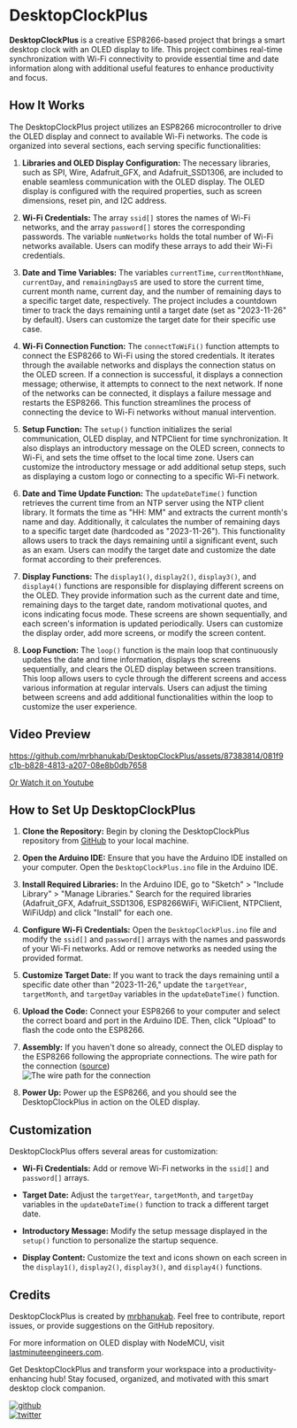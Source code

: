 # DesktopClockPlus

**DesktopClockPlus** is a creative ESP8266-based project that brings a smart desktop clock with an OLED display to life. This project combines real-time synchronization with Wi-Fi connectivity to provide essential time and date information along with additional useful features to enhance productivity and focus.

## How It Works

The DesktopClockPlus project utilizes an ESP8266 microcontroller to drive the OLED display and connect to available Wi-Fi networks. The code is organized into several sections, each serving specific functionalities:

1. **Libraries and OLED Display Configuration:** The necessary libraries, such as SPI, Wire, Adafruit_GFX, and Adafruit_SSD1306, are included to enable seamless communication with the OLED display. The OLED display is configured with the required properties, such as screen dimensions, reset pin, and I2C address.

2. **Wi-Fi Credentials:** The array `ssid[]` stores the names of Wi-Fi networks, and the array `password[]` stores the corresponding passwords. The variable `numNetworks` holds the total number of Wi-Fi networks available. Users can modify these arrays to add their Wi-Fi credentials.

3. **Date and Time Variables:** The variables `currentTime`, `currentMonthName`, `currentDay`, and `remainingDaysS` are used to store the current time, current month name, current day, and the number of remaining days to a specific target date, respectively. The project includes a countdown timer to track the days remaining until a target date (set as "2023-11-26" by default). Users can customize the target date for their specific use case.

4. **Wi-Fi Connection Function:** The `connectToWiFi()` function attempts to connect the ESP8266 to Wi-Fi using the stored credentials. It iterates through the available networks and displays the connection status on the OLED screen. If a connection is successful, it displays a connection message; otherwise, it attempts to connect to the next network. If none of the networks can be connected, it displays a failure message and restarts the ESP8266. This function streamlines the process of connecting the device to Wi-Fi networks without manual intervention.

5. **Setup Function:** The `setup()` function initializes the serial communication, OLED display, and NTPClient for time synchronization. It also displays an introductory message on the OLED screen, connects to Wi-Fi, and sets the time offset to the local time zone. Users can customize the introductory message or add additional setup steps, such as displaying a custom logo or connecting to a specific Wi-Fi network.

6. **Date and Time Update Function:** The `updateDateTime()` function retrieves the current time from an NTP server using the NTP client library. It formats the time as "HH: MM" and extracts the current month's name and day. Additionally, it calculates the number of remaining days to a specific target date (hardcoded as "2023-11-26"). This functionality allows users to track the days remaining until a significant event, such as an exam. Users can modify the target date and customize the date format according to their preferences.

7. **Display Functions:** The `display1()`, `display2()`, `display3()`, and `display4()` functions are responsible for displaying different screens on the OLED. They provide information such as the current date and time, remaining days to the target date, random motivational quotes, and icons indicating focus mode. These screens are shown sequentially, and each screen's information is updated periodically. Users can customize the display order, add more screens, or modify the screen content.

8. **Loop Function:** The `loop()` function is the main loop that continuously updates the date and time information, displays the screens sequentially, and clears the OLED display between screen transitions. This loop allows users to cycle through the different screens and access various information at regular intervals. Users can adjust the timing between screens and add additional functionalities within the loop to customize the user experience.

## Video Preview
https://github.com/mrbhanukab/DesktopClockPlus/assets/87383814/081f9c1b-b828-4813-a207-08e8b0db7658

[Or Watch it on Youtube](https://www.youtube.com/watch?v=ZybLtMQlZGE)
## How to Set Up DesktopClockPlus

1. **Clone the Repository:** Begin by cloning the DesktopClockPlus repository from [GitHub](https://github.com/mrbhanukab/DesktopClockPlus) to your local machine.

2. **Open the Arduino IDE:** Ensure that you have the Arduino IDE installed on your computer. Open the `DesktopClockPlus.ino` file in the Arduino IDE.

3. **Install Required Libraries:** In the Arduino IDE, go to "Sketch" > "Include Library" > "Manage Libraries." Search for the required libraries (Adafruit_GFX, Adafruit_SSD1306, ESP8266WiFi, WiFiClient, NTPClient, WiFiUdp) and click "Install" for each one.

4. **Configure Wi-Fi Credentials:** Open the `DesktopClockPlus.ino` file and modify the `ssid[]` and `password[]` arrays with the names and passwords of your Wi-Fi networks. Add or remove networks as needed using the provided format.

5. **Customize Target Date:** If you want to track the days remaining until a specific date other than "2023-11-26," update the `targetYear`, `targetMonth`, and `targetDay` variables in the `updateDateTime()` function.

6. **Upload the Code:** Connect your ESP8266 to your computer and select the correct board and port in the Arduino IDE. Then, click "Upload" to flash the code onto the ESP8266.

7. **Assembly:** If you haven't done so already, connect the OLED display to the ESP8266 following the appropriate connections. The wire path for the connection ([source](https://lastminuteengineers.com/oled-display-esp8266-tutorial/))<br> ![The wire path for the connection](https://lastminuteengineers.b-cdn.net/wp-content/uploads/arduino/Fritzing-Wiring-OLED-Display-with-ESP8266-NodeMCU.png)

8. **Power Up:** Power up the ESP8266, and you should see the DesktopClockPlus in action on the OLED display.

## Customization

DesktopClockPlus offers several areas for customization:

- **Wi-Fi Credentials:** Add or remove Wi-Fi networks in the `ssid[]` and `password[]` arrays.

- **Target Date:** Adjust the `targetYear`, `targetMonth`, and `targetDay` variables in the `updateDateTime()` function to track a different target date.

- **Introductory Message:** Modify the setup message displayed in the `setup()` function to personalize the startup sequence.

- **Display Content:** Customize the text and icons shown on each screen in the `display1()`, `display2()`, `display3()`, and `display4()` functions.

## Credits

DesktopClockPlus is created by [mrbhanukab](https://github.com/mrbhanukab). Feel free to contribute, report issues, or provide suggestions on the GitHub repository.

For more information on OLED display with NodeMCU, visit [lastminuteengineers.com](https://lastminuteengineers.com/oled-display-esp8266-tutorial/).

Get DesktopClockPlus and transform your workspace into a productivity-enhancing hub! Stay focused, organized, and motivated with this smart desktop clock companion.

[![github](https://img.shields.io/badge/Github-mrbhanukab-%23333?style=for-the-badge&logo=GitHub&logoColor=white)](https://github.com/mrbhanukab)<br>
[![twitter](https://img.shields.io/badge/Twitter-mrbhanuka-%2300acee?style=for-the-badge&logo=Twitter&logoColor=white)](https://twitter.com/mrbhanuka)
